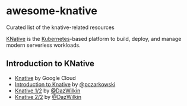 awesome-knative
===============

Curated list of the knative-related resources

[KNative](https://github.com/knative/) is the [Kubernetes](https://kubernetes.io)-based platform to build, deploy, and manage modern serverless workloads.

## Introduction to KNative

- [Knative](https://cloud.google.com/knative/) by Google Cloud
- [Introduction to Knative](https://medium.com/@pczarkowski/introduction-to-knative-b93a0b9aeeef) by [@pczarkowski](https://medium.com/@pczarkowski)
- [Knative 1/2](https://medium.com/google-cloud/knative-408dacbc1953) by [@DazWilkin](https://medium.com/@DazWilkin)
- [Knative 2/2](https://medium.com/google-cloud/knative-2-2-e542d71d531d) by [@DazWilkin](https://medium.com/@DazWilkin)
